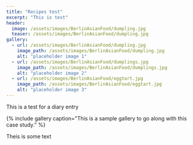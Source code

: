 ```yaml
---
title: "Recipes test"
excerpt: "This is test"
header:
  image: /assets/images/BerlinAsianFood/dumpling.jpg
  teaser: /assets/images/BerlinAsianFood/dumpling.jpg
gallery:
  - url: /assets/images/BerlinAsianFood/dumpling.jpg
    image_path: /assets/images/BerlinAsianFood/dumpling.jpg
    alt: "placeholder image 1"
  - url: /assets/images/BerlinAsianFood/dumplings.jpg
    image_path: /assets/images/BerlinAsianFood/dumplings.jpg
    alt: "placeholder image 2"
  - url: /assets/images/BerlinAsianFood/eggtart.jpg
    image_path: /assets/images/BerlinAsianFood/eggtart.jpg
    alt: "placeholder image 3"
---
```


This is a test for a diary entry

{% include gallery caption="This is a sample gallery to go along with this case study." %}

Theis is some text